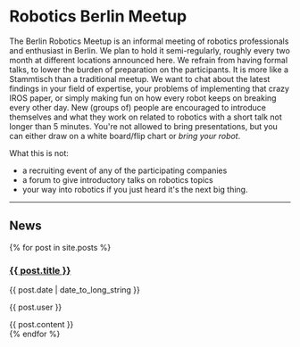 # Robotics Berlin Meetup

The Berlin Robotics Meetup is an informal meeting of robotics professionals and enthusiast in Berlin. We plan to hold it semi-regularly, roughly every two month at different locations announced here. We refrain from having formal talks, to lower the burden of preparation on the participants. It is more like a Stammtisch than a traditional meetup. We want to chat about the latest findings in your field of expertise, your problems of implementing that crazy IROS paper, or simply making fun on how every robot keeps on breaking every other day.
New (groups of) people are encouraged to introduce themselves and what they work on related to robotics with a short talk not longer than 5 minutes. You're not allowed to bring presentations, but you can either draw on a white board/flip chart or *bring your robot*.

What this is not:

* a recruiting event of any of the participating companies
* a forum to give introductory talks on robotics topics
* your way into robotics if you just heard it's the next big thing.

---
## News
{% for post in site.posts %}
  <article>
    <h3>
      <a href="{{ post.url }}">
        {{ post.title }}
      </a>
    </h3>
    <time datetime="{{ post.date | date: "%Y-%m-%d" }}">{{ post.date | date_to_long_string }}</time>
    <p>
      {{ post.user }}
    </p>
    {{ post.content }}
  </article>
{% endfor %}
